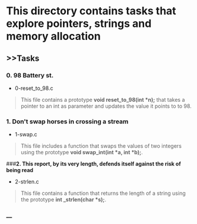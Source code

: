# __This directory contains tasks that explore pointers, strings and memory allocation__
## >>**Tasks**

### __0. 98 Battery st.__

- 0-reset_to_98.c
>This file contains a prototype __void reset_to_98(int *n);__ that takes a pointer to an int as parameter and updates the value it points to to 98.

### __1. Don't swap horses in crossing a stream__

- 1-swap.c
> This file includes a function that swaps the values of two integers using the prototype __void swap_int(int *a, int *b);__.

###__2. This report, by its very length, defends itself against the risk of being read__

- 2-strlen.c
> This file contains a function that returns the length of a string using the prototype __int _strlen(char *s);__.

### __
